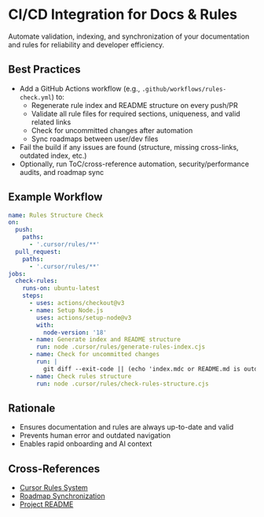 # CI/CD Integration for Docs & Rules

Automate validation, indexing, and synchronization of your documentation and rules for reliability and developer efficiency.

## Best Practices
- Add a GitHub Actions workflow (e.g., `.github/workflows/rules-check.yml`) to:
  - Regenerate rule index and README structure on every push/PR
  - Validate all rule files for required sections, uniqueness, and valid related links
  - Check for uncommitted changes after automation
  - Sync roadmaps between user/dev files
- Fail the build if any issues are found (structure, missing cross-links, outdated index, etc.)
- Optionally, run ToC/cross-reference automation, security/performance audits, and roadmap sync

## Example Workflow
```yaml
name: Rules Structure Check
on:
  push:
    paths:
      - '.cursor/rules/**'
  pull_request:
    paths:
      - '.cursor/rules/**'
jobs:
  check-rules:
    runs-on: ubuntu-latest
    steps:
      - uses: actions/checkout@v3
      - name: Setup Node.js
        uses: actions/setup-node@v3
        with:
          node-version: '18'
      - name: Generate index and README structure
        run: node .cursor/rules/generate-rules-index.cjs
      - name: Check for uncommitted changes
        run: |
          git diff --exit-code || (echo 'index.mdc or README.md is outdated. Please run generate-rules-index.cjs and commit the result.' && exit 1)
      - name: Check rules structure
        run: node .cursor/rules/check-rules-structure.cjs
```

## Rationale
- Ensures documentation and rules are always up-to-date and valid
- Prevents human error and outdated navigation
- Enables rapid onboarding and AI context

## Cross-References
- [Cursor Rules System](./cursor-rules-system.md)
- [Roadmap Synchronization](./roadmap-sync.md)
- [Project README](../../README.md) 